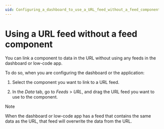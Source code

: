 ```yaml
---
uid: Configuring_a_dashboard_to_use_a_URL_feed_without_a_feed_component
---
```


# Using a URL feed without a feed component

You can link a component to data in the URL without using any feeds in the dashboard or low-code app.

To do so, when you are configuring the dashboard or the application:

1. Select the component you want to link to a URL feed.

1. In the *Data* tab, go to *Feeds* > *URL*, and drag the URL feed you want to use to the component.

> [!NOTE]
> When the dashboard or low-code app has a feed that contains the same data as the URL, that feed will overwrite the data from the URL.
